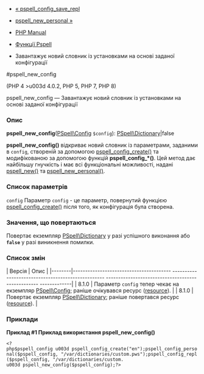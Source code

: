 - [« pspell_config_save_repl](function.pspell-config-save-repl.md)
- [pspell_new_personal »](function.pspell-new-personal.md)

- [PHP Manual](index.md)
- [Функції Pspell](ref.pspell.md)
- Завантажує новий словник із установками на основі заданої
конфігурації

#pspell_new_config

(PHP 4 \>u003d 4.0.2, PHP 5, PHP 7, PHP 8)

pspell_new_config — Завантажує новий словник із установками на основі
заданої конфігурації

### Опис

**pspell_new_config**([PSpell\Config](class.pspell-config.md)
`$config`): [PSpell\Dictionary](class.pspell-dictionary.md)\|false

**pspell_new_config()** відкриває новий словник із параметрами, заданими
в `config`, створеній за допомогою
[pspell_config_create()](function.pspell-config-create.md) та
модифікованою за допомогою функцій **pspell_config\_\*()**. Цей метод
дає найбільшу гнучкість і має всі функціональні можливості,
надані [pspell_new()](function.pspell-new.md) та
[pspell_new_personal()](function.pspell-new-personal.md).

### Список параметрів

`config`
Параметр `config` - це параметр, повернутий функцією
[pspell_config_create()](function.pspell-config-create.md) після того,
як конфігурація була створена.

### Значення, що повертаються

Повертає екземпляр [PSpell\Dictionary](class.pspell-dictionary.md)
у разі успішного виконання або **`false`** у разі виникнення
помилки.

### Список змін

| Версія | Опис |
|--------|---------------------------------------- -------------------------------------------------- -------------------------------------------------- -------------|
| 8.1.0 | Параметр `config` тепер чекає на екземпляр [PSpell\Config](class.pspell-config.md); раніше очікувався ресурс ([resource](language.types.resource.md)). |
| 8.1.0 | Повертає екземпляр [PSpell\Dictionary](class.pspell-dictionary.md); раніше повертався ресурс ([resource](language.types.resource.md)). |

### Приклади

**Приклад #1 Приклад використання **pspell_new_config()****

` <?php$pspell_config u003d pspell_config_create("en");pspell_config_personal($pspell_config, "/var/dictionaries/custom.pws");pspell_config_repl($pspell_config, "/var/dictionaries/custom. u003d pspell_new_config($pspell_config);?> `
